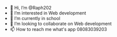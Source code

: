 - 👋 Hi, I’m @Raph202
- 👀 I’m interested in Web development 
- 🌱 I’m currently in school 
- 💞️ I’m looking to collaborate on Web development  
- 📫 How to reach me what's app 08083039203

<!---
Raph202/Raph202 is a ✨ special ✨ repository because its `README.md` (this file) appears on your GitHub profile.
You can click the Preview link to take a look at your changes.
--->
